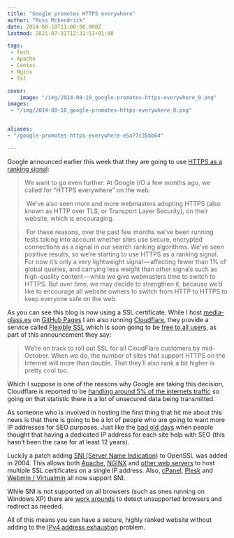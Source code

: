 ```yaml
---
title: "Google promotes HTTPS everywhere"
author: "Russ Mckendrick"
date: 2014-08-10T11:00:00.000Z
lastmod: 2021-07-31T12:31:51+01:00

tags:
 - Tech
 - Apache
 - Centos
 - Nginx
 - Ssl

cover:
    image: "/img/2014-08-10_google-promotes-https-everywhere_0.png" 
images:
 - "/img/2014-08-10_google-promotes-https-everywhere_0.png"


aliases:
- "/google-promotes-https-everywhere-e5a77c35bb64"

---
```


Google announced earlier this week that they are going to use [HTTPS as a ranking signal](http://googleonlinesecurity.blogspot.co.uk/2014/08/https-as-ranking-signal_6.html):

> We want to go even further. At Google I/O a few months ago, we called for “HTTPS everywhere” on the web.
> 
>  We’ve also seen more and more webmasters adopting HTTPS (also known as HTTP over TLS, or Transport Layer Security), on their website, which is encouraging.
> 
>  For these reasons, over the past few months we’ve been running tests taking into account whether sites use secure, encrypted connections as a signal in our search ranking algorithms. We’ve seen positive results, so we’re starting to use HTTPS as a ranking signal. For now it’s only a very lightweight signal — affecting fewer than 1% of global queries, and carrying less weight than other signals such as high-quality content — while we give webmasters time to switch to HTTPS. But over time, we may decide to strengthen it, because we’d like to encourage all website owners to switch from HTTP to HTTPS to keep everyone safe on the web.

As you can see this blog is now using a SSL certificate. While I host [media-glass.es](https://media-glass.es/) on [GitHub Pages](https://pages.github.com/) I am also running [Cloudflare](https://www.cloudflare.com/), they provide a service called [Flexible SSL](https://support.cloudflare.com/hc/en-us/articles/200170516-How-do-I-add-SSL-to-my-site-) which is soon going to be [free to all users](http://blog.cloudflare.com/google-now-factoring-https-support-into-ranking-cloudflare-on-track-to-make-it-free-and-easy), as part of this announcement they say:

> We’re on track to roll out SSL for all CloudFlare customers by mid-October. When we do, the number of sites that support HTTPS on the Internet will more than double. That they’ll also rank a bit higher is pretty cool too.

Which I suppose is one of the reasons why Google are taking this decision, Cloudflare is reported to be [handling around 5% of the internets traffic](http://www.businessinsider.com/cloudflare-is-ready-to-take-on-cisco-2014-8) so going on that statistic there is a lot of unsecured data being transmitted.

As someone who is involved in hosting the first thing that hit me about this news is that there is going to be a lot of people who are going to want more IP addresses for SEO purposes. Just like the [bad old days](http://www.mattcutts.com/blog/myth-busting-virtual-hosts-vs-dedicated-ip-addresses/) when people thought that having a dedicated IP address for each site help with SEO (this hasn’t been the case for at least 12 years).

Luckily a patch adding [SNI (Server Name Indication)](http://en.wikipedia.org/wiki/Server_Name_Indication) to OpenSSL was added in 2004. This allows both [Apache](https://wiki.apache.org/httpd/NameBasedSSLVHostsWithSNI), [NGINX](http://nginx.org/en/docs/http/configuring_https_servers.html) and [other web servers](http://en.wikipedia.org/wiki/Server_Name_Indication#Servers) to host multiple SSL certificates on a single IP address. Also, [cPanel](http://blog.cpanel.net/ssl-improvements-for-cpanel-whm/), [Plesk](http://kb.sp.parallels.com/en/114445) and [Webmin / Virtualmin](https://www.virtualmin.com/node/18136) all now support SNI.

While SNI is not supported on all browsers (such as ones running on Windows XP) there are [work arounds](http://stackoverflow.com/questions/5154596/is-ssl-sni-actually-used-and-supported-in-browsers) to detect unsupported browsers and redirect as needed.

All of this means you can have a secure, highly ranked website without adding to the [IPv4 address exhaustion](http://en.wikipedia.org/wiki/IPv4_address_exhaustion) problem.
